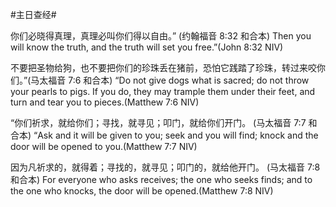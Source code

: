 #主日查经#

你们必晓得真理，真理必叫你们得以自由。” (约翰福音 8:32 和合本)
Then you will know the truth, and the truth will set you free.”(John 8:32 NIV)

不要把圣物给狗，也不要把你们的珍珠丢在猪前，恐怕它践踏了珍珠，转过来咬你们。”(马太福音 7:6 和合本)
“Do not give dogs what is sacred; do not throw your pearls to pigs. If you do, they may trample them under their feet, and turn and tear you to pieces.(Matthew 7:6 NIV)

“你们祈求，就给你们；寻找，就寻见；叩门，就给你们开门。 (马太福音 7:7 和合本)
“Ask and it will be given to you; seek and you will find; knock and the door will be opened to you.(Matthew 7:7 NIV)

因为凡祈求的，就得着；寻找的，就寻见；叩门的，就给他开门。 (马太福音 7:8 和合本)
For everyone who asks receives; the one who seeks finds; and to the one who knocks, the door will be opened.(Matthew 7:8 NIV)
